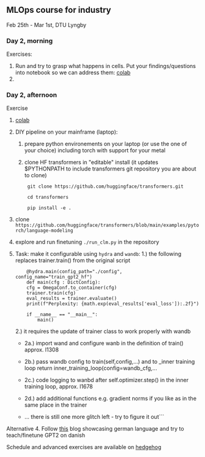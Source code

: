 ## MLOps course for industry
Feb 25th - Mar 1st, DTU Lyngby

### Day 2, morning
Exercises:
  1. Run and try to grasp what happens in cells. Put your findings/questions into notebook so we can address them: [colab](course/en/day2/transformers.ipynb)
  2.
### Day 2, afternoon

Exercise 
  1. [colab](course/en/day2/HF_wandb.ipynb)
  2. DIY pipeline on your mainframe (laptop):
     1. prepare python environements on your laptop (or use the one of your choice) including torch with support for your metal
     2. clone HF transformers in "editable" install (it updates $PYTHONPATH to include transformers git repository you are about to clone)
        
        ` git clone https://github.com/huggingface/transformers.git`
        
        ` cd transformers`
        
        ` pip install -e .`
        
  4. clone `https://github.com/huggingface/transformers/blob/main/examples/pytorch/language-modeling`
  5. explore and run finetuning `./run_clm.py` in the repository
  6. Task: make it configurable using `hydra` and `wandb`:
     1.) the following replaces trainer.train() from the original script
      ```
          @hydra.main(config_path="./config", config_name="train_gpt2_hf")
          def main(cfg : DictConfig):
          cfg = OmegaConf.to_container(cfg)
          trainer.train(cfg)
          eval_results = trainer.evaluate()
          print(f"Perplexity: {math.exp(eval_results['eval_loss']):.2f}")

          if __name__ == "__main__":
              main()
     ```

     2.) it requires the update of trainer class to work properly with wandb

       * 2a.) import wand and configure wanb in the definition of train() approx. l1308
     
       * 2b.) pass wandb config to train(self,config,...) and to _inner training loop return         inner_training_loop(config=wandb_cfg,...
     
       * 2c.) code logging to wanbd after self.optimizer.step() in the inner training loop, approx. l1678
     
       * 2d.) add additional functions e.g. gradient norms if you like as in the same place in the trainer
     
       * ... there is still one more glitch left - try to figure it out```

Alternative
  4. Follow [this](https://www.philschmid.de/fine-tune-a-non-english-gpt-2-model-with-huggingface) blog showcasing german language and try to teach/finetune GPT2 on danish

Schedule and advanced exercises are available on [hedgehog](https://demo.hedgedoc.org/qCRpSmQ4RoCxLaA3diBJLQ?both) 
